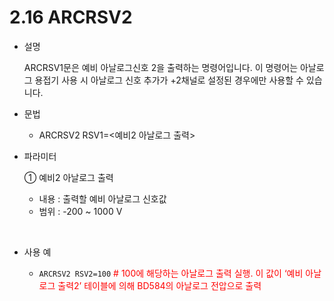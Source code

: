 ﻿# 2.16 ARCRSV2

- 설명 
  
    ARCRSV1문은 예비 아날로그신호 2을 출력하는 명령어입니다.
이 명령어는 아날로그 용접기 사용 시 아날로그 신호 추가가 +2채널로 설정된 경우에만 사용할 수 있습니다.


- 문법
  
    - ARCRSV2 RSV1=<예비2 아날로그 출력>

- 파라미터
  
   ① 예비2 아날로그 출력
     - 내용 : 출력할 예비 아날로그 신호값
     - 범위 : -200 ~ 1000 V
      
</br>  

- 사용 예
  
   - ```ARCRSV2 RSV2=100```   <span style="color: red"># 100에 해당하는 아날로그 출력 실행.
이 값이 ‘예비 아날로그 출력2’ 테이블에 의해 BD584의 아날로그 전압으로 출력 </span>


